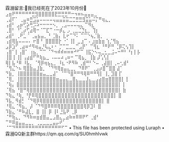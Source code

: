 霖溺留言:🌝我已经死在了2023年10月份🌚
⣠⣶⠟⠛⠛⠛⠛⠛⣛⣻⣿⣿⣿⣿⣿⣟⣛⣛⣛⠛⠒⠲⠶⠦⣤⣤⣤⣀     
         ⢀⣼⠏⠁  ⢀⣤⠶⣛⣩⣥⠤⠤⠤⠤⢤⣤⣤⣭⣭⣉⣉⣛⣛⣻⣭⣥⠬⡍⠛⢶⣄⡀       
        ⢠⣾⠃  ⣠⡶⢋⡵⢛⡩⠵⠒⠒⠒⠒⠢⡀     ⢀⣠⠤⠤⠤⢤⣄   ⠉⠻⣆      
       ⢀⣿⠃  ⠘⢁⡴⢋⣴⢿⠒⠈⠉⣏⠉⠐⠒⡾⣄     ⡠  ⢀⣀⣈⣙⣆⡀  ⢹⡆     
      ⣠⣾⠃     ⢀⠟⣁ ⠁⢀⣤⣦⣤⡀⠘ ⢈⣷⡄   ⣇⠖⠉⠙⠅  ⠉⠉⠑⢦⡈⣷⡀    
    ⢠⣾⢿⣧⠤⠤⠤⠄ ⠖⣿ ⠃  ⣿⣿⣿⣿⡗ ⠐⠁⢸⡇ ⣀⣰⠉⠠  ⣰⣶⣷⣶   ⢱⡈⢻⣦   
   ⣠⡿⣱⠋⢀⣴⠶⠚⠻⢶⣤⡘⢧⣄⠆⠂ ⡉⠉⣉⣀⣀⠉⣠⡟⠁ ⠉⢻⣆   ⠘⠛⠟⠛  ⢈⡿⢍⢢⢹⡇  
  ⢠⣿⠁⡇⢠⣿⠁ ⢰⣦⡀⠉⠉ ⠈⠙⠲⠾⠾⠶⠶⠶⠚⠋⠉    ⢸⣯⡑⠢⢤⣀⣂⣀⣨⠤⠒⠛⠃⠘⡆⡇⡧  
  ⢸⣿ ⡇⢸⡇⢠⣴⣾⠋⠛⢷⣦⣀   ⠠⠤⠤⠴⢠⠶⠒      ⠉⢿⣦⡀    ⢸⣷  ⡼⢡⢣⡇  
   ⢿⡇⣧⠘⠿  ⠸⣧⡀ ⠈⢻⡿⢶⣦⣄⡀  ⠸⣆⠐⠟⠻⠷   ⢀⣾⠛⠃⠑⠤ ⢀⣼⣿⡇⢀⠤⢂⣾⠃  
   ⠈⢻⣌⠑⠦   ⢿⣿⣷⣤⣸⣷⡀ ⠈⠙⠻⢿⣶⣤⣄⣀⡀  ⠙⠿⠟⠁  ⢀⣠⡴⣿⠉⣿⣿  ⣼⠁   
     ⠙⣷⡀   ⢸⣿⣿⣿⣿⣿⣿⣶⣤⣀⣀⣼⠁ ⠈⠉⠙⣿⠛⠛⠻⢿⠿⠛⠛⢻⡇ ⢸⡀⣹⣿  ⡏    
      ⠈⢿⡀  ⢸⣿⣿⣿⣿⣿⣿⣿⣿⣿⣿⣿⣶⣤⣤⣄⣀⣿⣄⣀⣀⣸⣄⣀⣠⣴⣿⣶⣿⣿⣿⣿⡇ ⡇    
       ⠈⢷⡄  ⣿⣿⣿⣿⣿⣿⣿⣿⣿⣿⣿⣿⣿⣿⣿⣿⣿⣿⣿⣿⣿⣿⣿⣿⣿⣿⣿⣿⣿⣿⣿⡇ ⡇    
        ⠈⢿⣦ ⠘⣿⠛⢿⣿⣿⣿⣿⣿⣿⣿⣿⣿⣿⣿⣿⣿⣿⣿⣿⣿⣿⣿⣿⣿⣿⣿⣿⣿⣿⣿⡇ ⣷    
          ⠙⢷⣄⠘⢷⡀⠘⡟⠿⢿⣿⣿⣿⣿⣿⣿⣿⣿⣿⣿⣿⣿⣿⣿⣿⣿⣿⣿⣿⣿⣿⣿⣿⡇ ⣿    
            ⠹⣧⡀⠻⣾⡃  ⠈⠙⢿⡿⢿⣿⣿⣿⣿⣿⣿⣿⣿⣿⣿⣿⣿⣿⣿⣿⣿⣿⣿⡇ ⣿    
             ⠘⢿⣄⠈⠻⣦⡀  ⡼  ⠈⠙⠻⣿⠿⠿⠿⢿⣿⣿⣿⣿⣿⣿⣿⢿⡿⣹⠇ ⣿    
               ⠹⣷⣄⠈⠛⠷⣼⣇⡀    ⣿   ⢸⡇  ⡿ ⢸⠇⣘⣧⠟ ⢀⡿    
                ⠈⠛⢷⣄⡀ ⠙⠻⠷⠶⣶⣾⣿⣤⣀⣠⣿⣄⣀⣴⠷⠶⠿⠿⠟⠋ ⢀⣾⠃    
                   ⠉⠛⠿⣶⣤⣤⣀⣀⡀        ⢀⣀⣀⣀⣀⣤⡤⠞⠁     
                       ⠈⠉⠙⠛⠛⠛⠛⠛⠛⠛⠛⠛⠛⠛⠛⠛⠛⠋⠉
• This file has been protected using Luraph
• 霖溺QQ新主群https://qm.qq.com/q/SU0hmhIvwk
